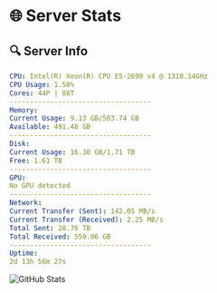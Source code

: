 # 🌐 Server Stats
## 🔍 Server Info
```yaml
CPU: Intel(R) Xeon(R) CPU E5-2699 v4 @ 1310.14GHz
CPU Usage: 1.50%
Cores: 44P | 88T
-----------------------------------
Memory:
Current Usage: 9.13 GB/503.74 GB
Available: 491.48 GB
-----------------------------------
Disk:
Current Usage: 16.30 GB/1.71 TB
Free: 1.61 TB
-----------------------------------
GPU:
No GPU detected
-----------------------------------
Network:
Current Transfer (Sent): 142.05 MB/s
Current Transfer (Received): 2.25 MB/s
Total Sent: 20.76 TB
Total Received: 559.06 GB
-----------------------------------
Uptime:
2d 13h 56m 27s
```
![GitHub Stats](https://img.shields.io/badge/Updated-2025-02-10_12:39:45-blue)